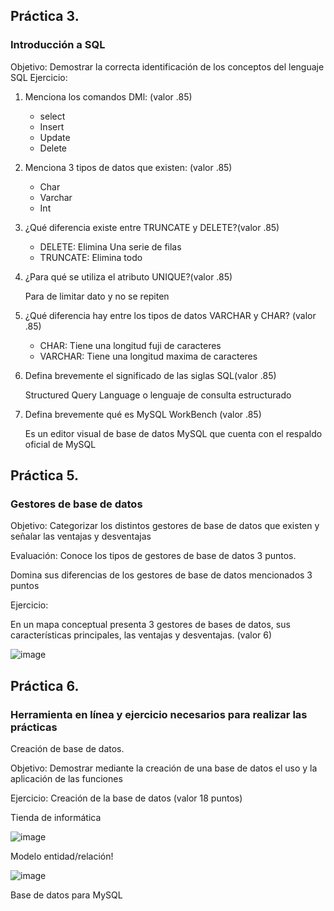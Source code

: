 ## Práctica 3.
### Introducción a SQL
Objetivo: Demostrar la correcta identificación de los conceptos del lenguaje SQL
Ejercicio:

1. Menciona los comandos DMl: (valor .85)


     *  select
     *  Insert
     *  Update
     *  Delete
        
2. Menciona 3 tipos de datos que existen: (valor .85)
     * Char
     * Varchar
     * Int

3. ¿Qué diferencia existe entre TRUNCATE y DELETE?(valor .85)
     * DELETE: Elimina Una serie de filas 
     * TRUNCATE: Elimina todo
       
4. ¿Para qué se utiliza el atributo UNIQUE?(valor .85)


   Para de limitar dato  y no se repiten
      
      
5. ¿Qué diferencia hay entre los tipos de datos VARCHAR y CHAR? (valor .85)


      * CHAR: Tiene una longitud fuji de caracteres
      * VARCHAR: Tiene una longitud maxima de caracteres

6. Defina brevemente el significado de las siglas SQL(valor .85)


    Structured Query Language o lenguaje de consulta estructurado

7. Defina brevemente qué es MySQL WorkBench (valor .85)


   Es un editor visual de base de datos MySQL que cuenta con el respaldo oficial de MySQL
## Práctica 5.
### Gestores de base de datos

Objetivo: Categorizar los distintos gestores de base de datos que existen y señalar las
ventajas y desventajas

Evaluación: Conoce los tipos de gestores de base de datos 3 puntos.

Domina sus diferencias de los gestores de base de datos mencionados 3 puntos

Ejercicio:

En un mapa conceptual presenta 3 gestores de bases de datos, sus características
principales, las ventajas y desventajas. (valor 6)

![image](https://user-images.githubusercontent.com/91554777/170415427-e2b7321b-a97f-43b0-ac24-6e506c307e6b.png)

## Práctica 6.
### Herramienta en línea y ejercicio necesarios para realizar las prácticas

Creación de base de datos.

Objetivo: Demostrar mediante la creación de una base de datos el uso y la aplicación de
las funciones

Ejercicio: Creación de la base de datos (valor 18 puntos)

Tienda de informática

![image](https://user-images.githubusercontent.com/91554777/170415101-717bca19-3644-46a9-8a57-8d5940c5d283.png)




Modelo entidad/relación!

 ![image](https://user-images.githubusercontent.com/101213081/175656437-a6190400-a76d-4f90-b123-36e5fb7c7abc.png)


Base de datos para MySQL
